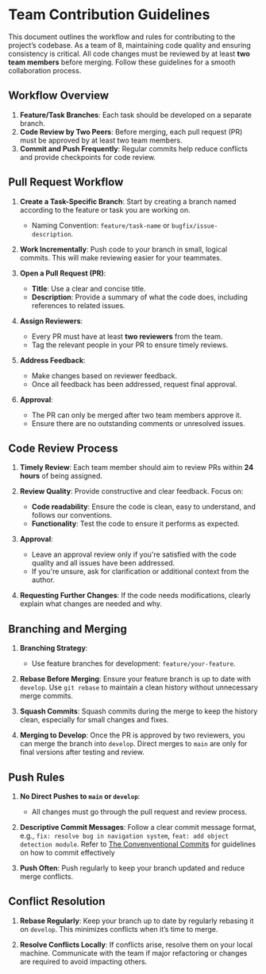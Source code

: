 # Team Contribution Guidelines

This document outlines the workflow and rules for contributing to the project’s codebase. As a team of 8, maintaining code quality and ensuring consistency is critical. All code changes must be reviewed by at least **two team members** before merging. Follow these guidelines for a smooth collaboration process.

## Workflow Overview

1. **Feature/Task Branches**: Each task should be developed on a separate branch.
2. **Code Review by Two Peers**: Before merging, each pull request (PR) must be approved by at least two team members.
3. **Commit and Push Frequently**: Regular commits help reduce conflicts and provide checkpoints for code review.

## Pull Request Workflow

1. **Create a Task-Specific Branch**: Start by creating a branch named according to the feature or task you are working on. 
   - Naming Convention: `feature/task-name` or `bugfix/issue-description`.
   
2. **Work Incrementally**: Push code to your branch in small, logical commits. This will make reviewing easier for your teammates.

3. **Open a Pull Request (PR)**: 
   - **Title**: Use a clear and concise title.
   - **Description**: Provide a summary of what the code does, including references to related issues.
   
4. **Assign Reviewers**: 
   - Every PR must have at least **two reviewers** from the team.
   - Tag the relevant people in your PR to ensure timely reviews.

5. **Address Feedback**: 
   - Make changes based on reviewer feedback.
   - Once all feedback has been addressed, request final approval.

6. **Approval**: 
   - The PR can only be merged after two team members approve it.
   - Ensure there are no outstanding comments or unresolved issues.

## Code Review Process

1. **Timely Review**: Each team member should aim to review PRs within **24 hours** of being assigned.
   
2. **Review Quality**: Provide constructive and clear feedback. Focus on:
   - **Code readability**: Ensure the code is clean, easy to understand, and follows our conventions.
   - **Functionality**: Test the code to ensure it performs as expected.
   
3. **Approval**: 
   - Leave an approval review only if you're satisfied with the code quality and all issues have been addressed.
   - If you're unsure, ask for clarification or additional context from the author.

4. **Requesting Further Changes**: If the code needs modifications, clearly explain what changes are needed and why.

## Branching and Merging

1. **Branching Strategy**: 
   - Use feature branches for development: `feature/your-feature`.
   
2. **Rebase Before Merging**: Ensure your feature branch is up to date with `develop`. Use `git rebase` to maintain a clean history without unnecessary merge commits.

3. **Squash Commits**: Squash commits during the merge to keep the history clean, especially for small changes and fixes.

4. **Merging to Develop**: Once the PR is approved by two reviewers, you can merge the branch into `develop`. Direct merges to `main` are only for final versions after testing and review.

## Push Rules

1. **No Direct Pushes to `main` or `develop`**: 
   - All changes must go through the pull request and review process.
   
2. **Descriptive Commit Messages**: Follow a clear commit message format, e.g., `fix: resolve bug in navigation system`, `feat: add object detection module`. Refer to [The Convenventional Commits](https://www.conventionalcommits.org/en/v1.0.0/) for guidelines on how to commit effectively

3. **Push Often**: Push regularly to keep your branch updated and reduce merge conflicts. 

## Conflict Resolution

1. **Rebase Regularly**: Keep your branch up to date by regularly rebasing it on `develop`. This minimizes conflicts when it’s time to merge.
   
2. **Resolve Conflicts Locally**: If conflicts arise, resolve them on your local machine. Communicate with the team if major refactoring or changes are required to avoid impacting others.
